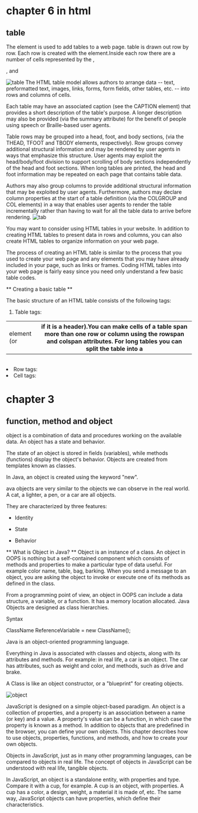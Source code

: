 # chapter 6 in html
##  table 

The <table> element is used to add tables to a web page. table is drawn out row by row. Each row is created with the <tr> element.Inside each row there are a number of cells represented by the <td> element (or <th> if it is a header).You can make cells of a table span more than one row or column using the rowspan and colspan attributes. For long tables you can split the table into a <thead>, 
<tbody>, and <tfoot>

![table](https://vertex-academy.com/tutorials/wp-content/uploads/2016/08/table.png)
The HTML table model allows authors to arrange data -- text, preformatted text, images, links, forms, form fields, other tables, etc. -- into rows and columns of cells.

Each table may have an associated caption (see the CAPTION element) that provides a short description of the table's purpose. A longer description may also be provided (via the summary attribute) for the benefit of people using speech or Braille-based user agents.

Table rows may be grouped into a head, foot, and body sections, (via the THEAD, TFOOT and TBODY elements, respectively). Row groups convey additional structural information and may be rendered by user agents in ways that emphasize this structure. User agents may exploit the head/body/foot division to support scrolling of body sections independently of the head and foot sections. When long tables are printed, the head and foot information may be repeated on each page that contains table data.

Authors may also group columns to provide additional structural information that may be exploited by user agents. Furthermore, authors may declare column properties at the start of a table definition (via the COLGROUP and COL elements) in a way that enables user agents to render the table incrementally rather than having to wait for all the table data to arrive before rendering.
![tab](https://flaviocopes.com/html-tables/no-styling.png)

You may want to consider using HTML tables in your website. In addition to creating HTML tables to present data in rows and columns, you can also create HTML tables to organize information on your web page.

The process of creating an HTML table is similar to the process that you used to create your web page and any elements that you may have already included in your page, such as links or frames. Coding HTML tables into your web page is fairly easy since you need only understand a few basic table codes.

** Creating a basic table **

The basic structure of an HTML table consists of the following tags:

1. Table tags:  <TABLE> </TABLE>
2. Row tags:   <TR> </TR>
3. Cell tags:    <TD> </TD>

# chapter 3
## function, method  and object

object is a combination of data and procedures working on the available data. An object has a state and behavior.

The state of an object is stored in fields (variables), while methods (functions) display the object's behavior. Objects are created from templates known as classes.

In Java, an object is created using the keyword "new".

ava objects are very similar to the objects we can observe in the real world. A cat, a lighter, a pen, or a car are all objects.

They are characterized by three features:

- Identity

- State

- Behavior

** What is Object in Java? **
Object is an instance of a class. An object in OOPS is nothing but a self-contained component which consists of methods and properties to make a particular type of data useful. For example color name, table, bag, barking. When you send a message to an object, you are asking the object to invoke or execute one of its methods as defined in the class.

From a programming point of view, an object in OOPS can include a data structure, a variable, or a function. It has a memory location allocated. Java Objects are designed as class hierarchies.

Syntax

ClassName ReferenceVariable = new ClassName();

Java is an object-oriented programming language.

Everything in Java is associated with classes and objects, along with its attributes and methods. For example: in real life, a car is an object. The car has attributes, such as weight and color, and methods, such as drive and brake.

A Class is like an object constructor, or a "blueprint" for creating objects.

![object](https://encrypted-tbn0.gstatic.com/images?q=tbn:ANd9GcQshAYTTJXZJAkT8QGgGelzOpGjTx4v490Vlg&usqp=CAU)

JavaScript is designed on a simple object-based paradigm. An object is a collection of properties, and a property is an association between a name (or key) and a value. A property's value can be a function, in which case the property is known as a method. In addition to objects that are predefined in the browser, you can define your own objects. This chapter describes how to use objects, properties, functions, and methods, and how to create your own objects.

Objects in JavaScript, just as in many other programming languages, can be compared to objects in real life. The concept of objects in JavaScript can be understood with real life, tangible objects.

In JavaScript, an object is a standalone entity, with properties and type. Compare it with a cup, for example. A cup is an object, with properties. A cup has a color, a design, weight, a material it is made of, etc. The same way, JavaScript objects can have properties, which define their characteristics.

